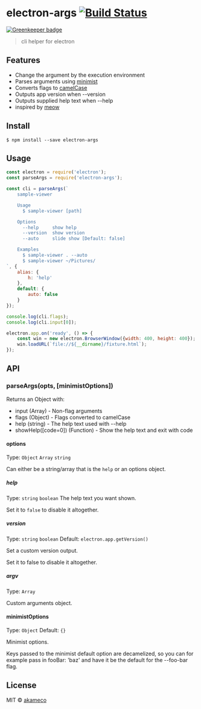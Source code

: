 # electron-args [![Build Status](https://travis-ci.org/akameco/electron-args.svg?branch=master)](https://travis-ci.org/akameco/electron-args)

[![Greenkeeper badge](https://badges.greenkeeper.io/akameco/electron-args.svg)](https://greenkeeper.io/)

> cli helper for electron


## Features

- Change the argument by the execution environment
- Parses arguments using [minimist](https://github.com/substack/minimist)
- Converts flags to [camelCase](https://github.com/sindresorhus/camelcase)
- Outputs app version when --version
- Outputs supplied help text when --help
- inspired by [meow](https://github.com/sindresorhus/meow)

## Install

```
$ npm install --save electron-args
```


## Usage

```js
const electron = require('electron');
const parseArgs = require('electron-args');

const cli = parseArgs(`
	sample-viewer

	Usage
	  $ sample-viewer [path]

	Options
	  --help     show help
	  --version  show version
	  --auto     slide show [Default: false]

	Examples
	  $ sample-viewer . --auto
	  $ sample-viewer ~/Pictures/
`, {
	alias: {
		h: 'help'
	},
	default: {
		auto: false
	}
});

console.log(cli.flags);
console.log(cli.input[0]);

electron.app.on('ready', () => {
	const win = new electron.BrowserWindow({width: 400, height: 400});
	win.loadURL(`file://${__dirname}/fixture.html`);
});
```


## API

### parseArgs(opts, [minimistOptions])

Returns an Object with:

- input (Array) - Non-flag arguments
- flags (Object) - Flags converted to camelCase
- help (string) - The help text used with --help
- showHelp([code=0]) (Function) - Show the help text and exit with code

#### options

Type: `Object` `Array` `string`

Can either be a string/array that is the `help` or an options object.

##### help

Type: `string` `boolean`
The help text you want shown.

Set it to `false` to disable it altogether.

##### version

Type: `string` `boolean`
Default: `electron.app.getVersion()`

Set a custom version output.

Set it to false to disable it altogether.

##### argv

Type: `Array`

Custom arguments object.


#### minimistOptions

Type: `Object`
Default: `{}`

Minimist options.

Keys passed to the minimist default option are decamelized, so you can for example pass in fooBar: 'baz' and have it be the default for the --foo-bar flag.

## License

MIT © [akameco](http://akameco.github.io)
